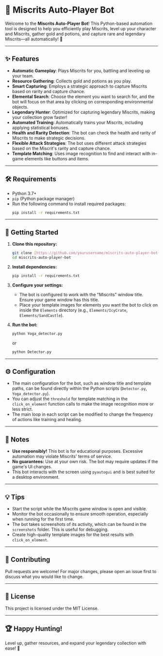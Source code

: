 # 🤖 Miscrits Auto-Player Bot

Welcome to the **Miscrits Auto-Player Bot**! This Python-based automation tool is designed to help you efficiently play Miscrits, level up your character and Miscrits, gather gold and potions, and capture rare and legendary Miscrits—all automatically! 🚀

---

## ✨ Features

-   **Automatic Gameplay**: Plays Miscrits for you, battling and leveling up your team.
-   **Resource Gathering**: Collects gold and potions as you play.
-   **Smart Capturing**: Employs a strategic approach to capture Miscrits based on rarity and capture chance.
-   **Elemental Search**: Choose the element you want to search for, and the bot will focus on that area by clicking on corresponding environmental objects.
-   **Legendary Hunter**: Optimized for capturing legendary Miscrits, making your collection grow faster!
-   **Automated Training**: Automatically trains your Miscrits, including applying statistical bonuses.
-   **Health and Rarity Detection**: The bot can check the health and rarity of Miscrits to make strategic decisions.
-   **Flexible Attack Strategies**: The bot uses different attack strategies based on the Miscrit's rarity and capture chance.
-   **Template Matching**: Uses image recognition to find and interact with in-game elements like buttons and items.

---

## 🛠️ Requirements

-   Python 3.7+
-   `pip` (Python package manager)
-   Run the following command to install required packages:
    ```bash
    pip install -r requirements.txt
    ```

---

## 🚀 Getting Started

1.  **Clone this repository:**
    ```bash
    git clone [https://github.com/yourusername/miscrits-auto-player-bot.git](https://github.com/yourusername/miscrits-auto-player-bot.git)
    cd miscrits-auto-player-bot
    ```

2.  **Install dependencies:**
    ```bash
    pip install -r requirements.txt
    ```

3.  **Configure your settings:**
    -   The bot is configured to work with the "Miscrits" window title. Ensure your game window has this title.
    -   Place your template images for elements you want the bot to click on inside the `Elements` directory (e.g., `Elements/IcyCrate`, `Elements/SandCastle`).

4.  **Run the bot:**
    ```bash
    python Yoga_detector.py
    ```
    or
    ```bash
    python Detector.py
    ```

---

## ⚙️ Configuration

-   The main configuration for the bot, such as window title and template paths, can be found directly within the Python scripts (`Detector.py`, `Yoga_detector.py`).
-   You can adjust the `threshold` for template matching in the `click_on_element` function calls to make the image recognition more or less strict.
-   The main loop in each script can be modified to change the frequency of actions like training and healing.

---

## 📝 Notes

-   **Use responsibly!** This bot is for educational purposes. Excessive automation may violate Miscrits' terms of service.
-   **No guarantees:** Use at your own risk. The bot may require updates if the game's UI changes.
-   This bot interacts with the screen using `pyautogui` and is best suited for a desktop environment.

---

## 💡 Tips

-   Start the script while the Miscrits game window is open and visible.
-   Monitor the bot occasionally to ensure smooth operation, especially when running for the first time.
-   The bot takes screenshots of its activity, which can be found in the `screenshots` folder. This is useful for debugging.
-   Create high-quality template images for the best results with `click_on_element`.

---

## 🤝 Contributing

Pull requests are welcome! For major changes, please open an issue first to discuss what you would like to change.

---

## 📄 License

This project is licensed under the MIT License.

---

## 🏆 Happy Hunting!

Level up, gather resources, and expand your legendary collection with ease! 🌟

